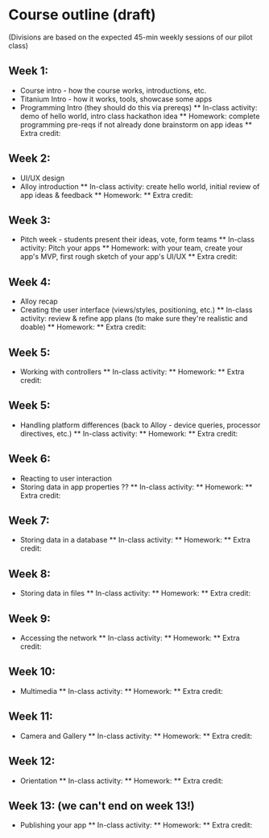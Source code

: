 # Course outline (draft)

(Divisions are based on the expected 45-min weekly sessions of our pilot class)

## Week 1:

* Course intro - how the course works, introductions, etc.
* Titanium Intro - how it works, tools, showcase some apps
* Programming Intro (they should do this via prereqs)
** In-class activity: demo of hello world, intro class hackathon idea
** Homework: complete programming pre-reqs if not already done brainstorm on app ideas
** Extra credit: 

## Week 2:

* UI/UX design
* Alloy introduction
** In-class activity: create hello world, initial review of app ideas & feedback
** Homework: 
** Extra credit: 

## Week 3:

* Pitch week - students present their ideas, vote, form teams
** In-class activity: Pitch your apps 
** Homework: with your team, create your app's MVP, first rough sketch of your app's UI/UX
** Extra credit: 

## Week 4:

* Alloy recap
* Creating the user interface (views/styles, positioning, etc.)
** In-class activity: review & refine app plans (to make sure they're realistic and doable)
** Homework: 
** Extra credit: 

## Week 5:

* Working with controllers
** In-class activity: 
** Homework: 
** Extra credit: 

## Week 5:

* Handling platform differences (back to Alloy - device queries, processor directives, etc.)
** In-class activity: 
** Homework: 
** Extra credit: 

## Week 6:

* Reacting to user interaction
* Storing data in app properties ??
** In-class activity: 
** Homework: 
** Extra credit: 

## Week 7:

* Storing data in a database
** In-class activity: 
** Homework: 
** Extra credit: 

## Week 8:

* Storing data in files
** In-class activity: 
** Homework: 
** Extra credit: 

## Week 9:

* Accessing the network
** In-class activity: 
** Homework: 
** Extra credit: 

## Week 10:

* Multimedia
** In-class activity: 
** Homework: 
** Extra credit: 

## Week 11:

* Camera and Gallery
** In-class activity: 
** Homework: 
** Extra credit: 

## Week 12:

* Orientation
** In-class activity: 
** Homework: 
** Extra credit: 

## Week 13: (we can't end on week 13!)

* Publishing your app
** In-class activity: 
** Homework: 
** Extra credit: 



